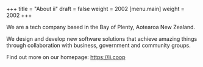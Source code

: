 +++
title = "About ii"
draft = false
weight = 2002
[menu.main]
  weight = 2002
+++

We are a tech company based in the Bay of Plenty, Aotearoa New Zealand.

We design and develop new software solutions that achieve amazing things through collaboration with business, government and community groups.

Find out more on our homepage: https://ii.coop

